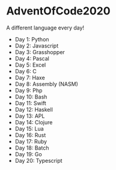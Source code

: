 # AdventOfCode2020

A different language every day!

- Day  1: Python
- Day  2: Javascript
- Day  3: Grasshopper
- Day  4: Pascal
- Day  5: Excel
- Day  6: C
- Day  7: Haxe
- Day  8: Assembly (NASM)
- Day  9: Php
- Day 10: Bash
- Day 11: Swift
- Day 12: Haskell
- Day 13: APL
- Day 14: Clojure
- Day 15: Lua
- Day 16: Rust
- Day 17: Ruby
- Day 18: Batch
- Day 19: Go
- Day 20: Typescript
